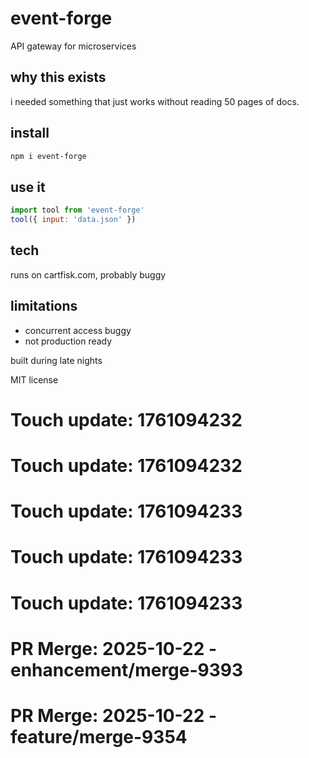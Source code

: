 # event-forge

API gateway for microservices

## why this exists

i needed something that just works without reading 50 pages of docs.

## install

```bash
npm i event-forge
```

## use it

```js
import tool from 'event-forge'
tool({ input: 'data.json' })
```

## tech

runs on cartfisk.com, probably buggy

## limitations

- concurrent access buggy
- not production ready

built during late nights

MIT license

# Touch update: 1761094232

# Touch update: 1761094232

# Touch update: 1761094233

# Touch update: 1761094233

# Touch update: 1761094233

# PR Merge: 2025-10-22 - enhancement/merge-9393

# PR Merge: 2025-10-22 - feature/merge-9354
